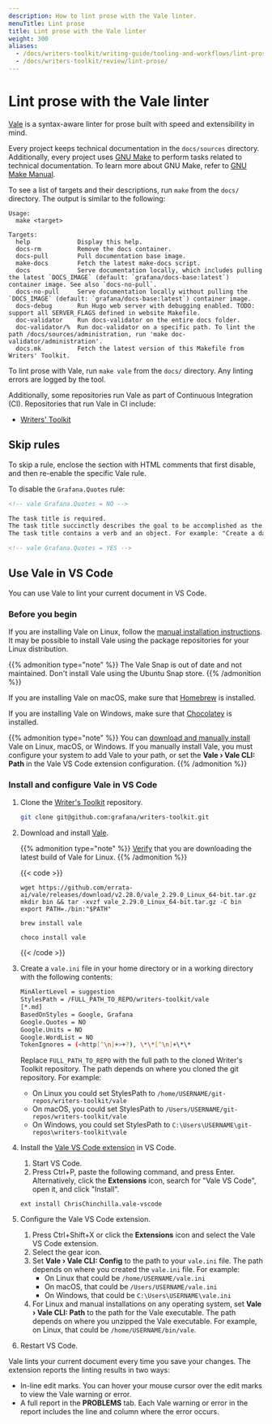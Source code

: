 ```yaml
---
description: How to lint prose with the Vale linter.
menuTitle: Lint prose
title: Lint prose with the Vale linter
weight: 300
aliases:
  - /docs/writers-toolkit/writing-guide/tooling-and-workflows/lint-prose/
  - /docs/writers-toolkit/review/lint-prose/
---
```


# Lint prose with the Vale linter

[Vale](https://github.com/errata-ai/vale) is a syntax-aware linter for prose built with speed and extensibility in mind.

Every project keeps technical documentation in the `docs/sources` directory.
Additionally, every project uses [GNU Make](https://www.gnu.org/software/make/) to perform tasks related to technical documentation.
To learn more about GNU Make, refer to [GNU Make Manual](https://www.gnu.org/software/make/manual/).

To see a list of targets and their descriptions, run `make` from the `docs/` directory.
The output is similar to the following:

```console
Usage:
  make <target>

Targets:
  help             Display this help.
  docs-rm          Remove the docs container.
  docs-pull        Pull documentation base image.
  make-docs        Fetch the latest make-docs script.
  docs             Serve documentation locally, which includes pulling the latest `DOCS_IMAGE` (default: `grafana/docs-base:latest`) container image. See also `docs-no-pull`.
  docs-no-pull     Serve documentation locally without pulling the `DOCS_IMAGE` (default: `grafana/docs-base:latest`) container image.
  docs-debug       Run Hugo web server with debugging enabled. TODO: support all SERVER_FLAGS defined in website Makefile.
  doc-validator    Run docs-validator on the entire docs folder.
  doc-validator/%  Run doc-validator on a specific path. To lint the path /docs/sources/administration, run 'make doc-validator/administration'.
  docs.mk          Fetch the latest version of this Makefile from Writers' Toolkit.
```

To lint prose with Vale, run `make vale` from the `docs/` directory.
Any linting errors are logged by the tool.

Additionally, some repositories run Vale as part of Continuous Integration (CI).
Repositories that run Vale in CI include:

- [Writers' Toolkit](https://github.com/grafana/writers-toolkit)

## Skip rules

To skip a rule, enclose the section with HTML comments that first disable, and then re-enable the specific Vale rule.

To disable the `Grafana.Quotes` rule:

```markdown
<!-- vale Grafana.Quotes = NO -->

The task title is required.
The task title succinctly describes the goal to be accomplished as the result of following the instruction.
The task title contains a verb and an object. For example: "Create a dashboard".

<!-- vale Grafana.Quotes = YES -->
```

## Use Vale in VS Code

You can use Vale to lint your current document in VS Code.

### Before you begin

If you are installing Vale on Linux, follow the [manual installation instructions](https://vale.sh/docs/vale-cli/installation/#github-releases). It may be possible to install Vale using the package repositories for your Linux distribution.

{{% admonition type="note" %}}
The Vale Snap is out of date and not maintained. Don't install Vale using the Ubuntu Snap store.
{{% /admonition %}}

If you are installing Vale on macOS, make sure that [Homebrew](https://brew.sh/) is installed.

If you are installing Vale on Windows, make sure that [Chocolatey](https://chocolatey.org/install) is installed.

{{% admonition type="note" %}}
You can [download and manually install](https://vale.sh/docs/vale-cli/installation/#github-releases) Vale on Linux, macOS, or Windows. If you manually install Vale, you must configure your system to add Vale to your path, or set the **Vale › Vale CLI: Path** in the Vale VS Code extension configuration.
{{% /admonition %}}

### Install and configure Vale in VS Code

1. Clone the [Writer's Toolkit](https://github.com/grafana/writers-toolkit/) repository.

   ```bash
   git clone git@github.com:grafana/writers-toolkit.git
   ```

1. Download and install [Vale](https://vale.sh/docs/vale-cli/installation/).

   {{% admonition type="note" %}}
   [Verify](https://github.com/errata-ai/vale/releases) that you are downloading the latest build of Vale for Linux.
   {{% /admonition %}}

   {{< code >}}

   ```linux-cli
   wget https://github.com/errata-ai/vale/releases/download/v2.28.0/vale_2.29.0_Linux_64-bit.tar.gz
   mkdir bin && tar -xvzf vale_2.29.0_Linux_64-bit.tar.gz -C bin
   export PATH=./bin:"$PATH"
   ```

   ```macos
   brew install vale
   ```

   ```windows
   choco install vale
   ```

   {{< /code >}}

1. Create a `vale.ini` file in your home directory or in a working directory with the following contents:

   ```bash
   MinAlertLevel = suggestion
   StylesPath = /FULL_PATH_TO_REPO/writers-toolkit/vale
   [*.md]
   BasedOnStyles = Google, Grafana
   Google.Quotes = NO
   Google.Units = NO
   Google.WordList = NO
   TokenIgnores = (<http[^\n]+>+?), \*\*[^\n]+\*\*
   ```

   Replace `FULL_PATH_TO_REPO` with the full path to the cloned Writer's Toolkit repository. The path depends on where you cloned the git repository. For example:
   - On Linux you could set StylesPath to `/home/USERNAME/git-repos/writers-toolkit/vale`
   - On macOS, you could set StylesPath to `/Users/USERNAME/git-repos/writers-toolkit/vale`
   - On Windows, you could set StylesPath to `C:\Users\USERNAME\git-repos\writers-toolkit\vale`

1. Install the [Vale VS Code extension](https://marketplace.visualstudio.com/items?itemName=chrischinchilla.vale-vscode) in VS Code.

   1. Start VS Code.
   1. Press Ctrl+P, paste the following command, and press Enter. Alternatively, click the **Extensions** icon, search for "Vale VS Code", open it, and click "Install".

   ```
   ext install ChrisChinchilla.vale-vscode
   ```

1. Configure the Vale VS Code extension.

   1. Press Ctrl+Shift+X or click the **Extensions** icon and select the Vale VS Code extension.
   1. Select the gear icon.
   1. Set **Vale › Vale CLI: Config** to the path to your `vale.ini` file. The path depends on where you created the `vale.ini` file. For example:
      - On Linux that could be `/home/USERNAME/vale.ini`
      - On macOS, that could be `/Users/USERNAME/vale.ini`
      - On Windows, that could be `C:\Users\USERNAME\vale.ini`
   1. For Linux and manual installations on any operating system, set **Vale › Vale CLI: Path** to the path for the Vale executable. The path depends on where you unzipped the Vale executable. For example, on Linux, that could be `/home/USERNAME/bin/vale`.

1. Restart VS Code.

Vale lints your current document every time you save your changes. The extension reports the linting results in two ways:

- In-line edit marks. You can hover your mouse cursor over the edit marks to view the Vale warning or error.
- A full report in the **PROBLEMS** tab. Each Vale warning or error in the report includes the line and column where the error occurs.
